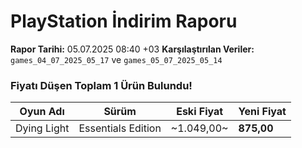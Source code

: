 # PlayStation İndirim Raporu

**Rapor Tarihi:** 05.07.2025 08:40 +03
**Karşılaştırılan Veriler:** `games_04_07_2025_05_17` ve `games_05_07_2025_05_14`

### Fiyatı Düşen Toplam 1 Ürün Bulundu!

| Oyun Adı | Sürüm | Eski Fiyat | Yeni Fiyat |
|---|---|---|---|
| Dying Light | Essentials Edition | ~1.049,00~ | **875,00** |
